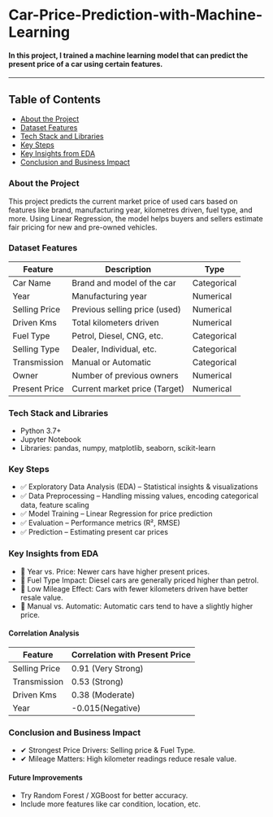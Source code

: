 # Car-Price-Prediction-with-Machine-Learning
#### In this project, I trained a machine learning model that can predict the present price of a car using certain features.
---

## Table of Contents
- [About the Project](#about-the-project)
- [Dataset Features](#dataset-features)
- [Tech Stack and Libraries](#tech-stack-and-libraries)
- [Key Steps](#key-steps)
- [Key Insights from EDA](#key-insights-from-eda)
- [Conclusion and Business Impact](#conclusion-and-business-impact)

### About the Project
This project predicts the current market price of used cars based on features like brand, manufacturing year, kilometres driven, fuel type, and more. Using Linear Regression, the model helps buyers and sellers estimate fair pricing for new and pre-owned vehicles.

### Dataset Features
|Feature|Description|Type|
|-------|-----------|----|
|Car Name|Brand and model of the car|Categorical|
|Year|Manufacturing year|Numerical|
|Selling Price|Previous selling price (used)|Numerical|
|Driven Kms|Total kilometers driven|Numerical|
|Fuel Type|Petrol, Diesel, CNG, etc.|Categorical|
|Selling Type|Dealer, Individual, etc.|Categorical|
|Transmission|Manual or Automatic|Categorical|
|Owner|Number of previous owners|Numerical|
|Present Price|Current market price (Target)|Numerical|

### Tech Stack and Libraries
- Python 3.7+
- Jupyter Notebook
- Libraries: pandas, numpy, matplotlib, seaborn, scikit-learn

### Key Steps
- ✅ Exploratory Data Analysis (EDA) – Statistical insights & visualizations
- ✅ Data Preprocessing – Handling missing values, encoding categorical data, feature scaling
- ✅ Model Training – Linear Regression for price prediction
- ✅ Evaluation – Performance metrics (R², RMSE)
- ✅ Prediction – Estimating present car prices

### Key Insights from EDA
- 📌 Year vs. Price: Newer cars have higher present prices.
- 📌 Fuel Type Impact: Diesel cars are generally priced higher than petrol.
- 📌 Low Mileage Effect: Cars with fewer kilometers driven have better resale value.
- 📌 Manual vs. Automatic: Automatic cars tend to have a slightly higher price.

#### Correlation Analysis
|Feature|Correlation with Present Price|
|-------|------------------------------|
|Selling Price|	0.91 (Very Strong)|
|Transmission|0.53 (Strong)|
|Driven Kms|0.38 (Moderate)|
|Year|-0.015(Negative)|

### Conclusion and Business Impact
- ✔ Strongest Price Drivers: Selling price & Fuel Type.
- ✔ Mileage Matters: High kilometer readings reduce resale value.

#### Future Improvements
- Try Random Forest / XGBoost for better accuracy.
- Include more features like car condition, location, etc.


